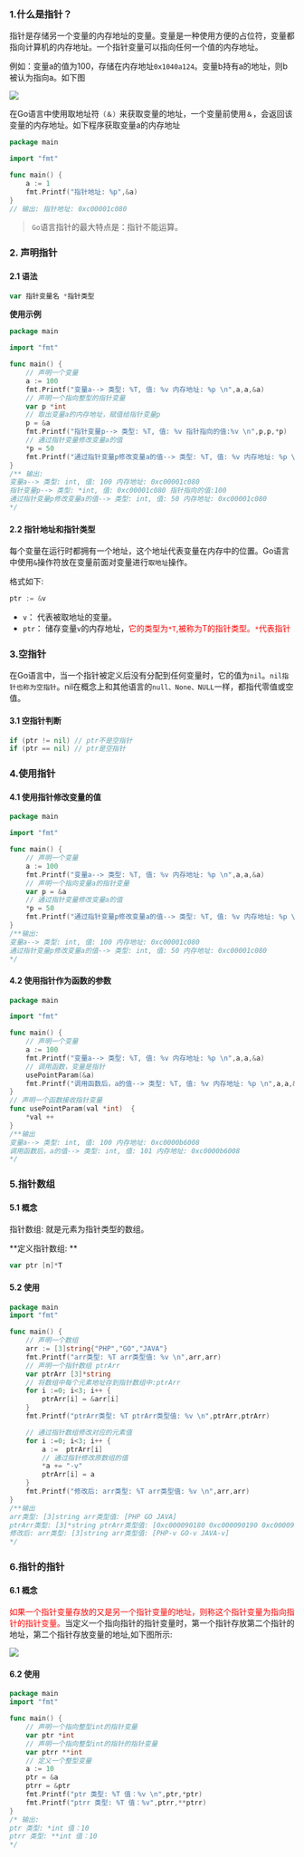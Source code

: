 ### 1.什么是指针？

指针是存储另一个变量的内存地址的变量。变量是一种使用方便的占位符，变量都指向计算机的内存地址。一个指针变量可以指向任何一个值的内存地址。

例如：变量a的值为100，存储在内存地址`0x1040a124`。变量b持有a的地址，则b被认为指向a。如下图

![](https://s2.loli.net/2023/02/02/isRgpxaLKodwhlG.png)



在Go语言中使用取地址符`（＆）`来获取变量的地址，一个变量前使用`＆`，会返回该变量的内存地址。如下程序获取变量a的内存地址

```go
package main

import "fmt"

func main() {
	a := 1
	fmt.Printf("指针地址: %p",&a)
}
// 输出: 指针地址: 0xc00001c080
```

>  `Go`语言指针的最大特点是：指针不能运算。

### 2. 声明指针

#### 2.1 语法

```go
var 指针变量名 *指针类型
```

**使用示例**

```go
package main

import "fmt"

func main() {
	// 声明一个变量
	a := 100
	fmt.Printf("变量a--> 类型: %T, 值: %v 内存地址: %p \n",a,a,&a)
	// 声明一个指向整型的指针变量
	var p *int
	// 取出变量a的内存地址，赋值给指针变量p
	p = &a
	fmt.Printf("指针变量p--> 类型: %T, 值: %v 指针指向的值:%v \n",p,p,*p)
	// 通过指针变量修改变量a的值
	*p = 50
	fmt.Printf("通过指针变量p修改变量a的值--> 类型: %T, 值: %v 内存地址: %p \n",a,a,&a)
}
/** 输出:
变量a--> 类型: int, 值: 100 内存地址: 0xc00001c080 
指针变量p--> 类型: *int, 值: 0xc00001c080 指针指向的值:100 
通过指针变量p修改变量a的值--> 类型: int, 值: 50 内存地址: 0xc00001c080 
*/
```



#### 2.2 指针地址和指针类型

每个变量在运行时都拥有一个地址，这个地址代表变量在内存中的位置。Go语言中使用`&`操作符放在变量前面对变量进行`取地址`操作。

格式如下:

```go
ptr := &v
```

- `v`： 代表被取地址的变量。
- `ptr`： 储存变量`v`的内存地址，<font color=red>它的类型为`*T`,被称为T的指针类型。`*`代表指针</font>



### 3.空指针

在Go语言中，当一个指针被定义后没有分配到任何变量时，它的值为`nil`。`nil指针也称为空指针`。nil在概念上和其他语言的`null、None、NULL`一样，都指代零值或空值。

#### 3.1 空指针判断

```go
if (ptr != nil) // ptr不是空指针
if (ptr == nil) // ptr是空指针
```

### 4.使用指针

#### 4.1 使用指针修改变量的值

```go
package main

import "fmt"

func main() {
	// 声明一个变量
	a := 100
	fmt.Printf("变量a--> 类型: %T, 值: %v 内存地址: %p \n",a,a,&a)
	// 声明一个指向变量a的指针变量
	var p = &a
	// 通过指针变量修改变量a的值
	*p = 50
	fmt.Printf("通过指针变量p修改变量a的值--> 类型: %T, 值: %v 内存地址: %p \n",a,a,&a)
}
/**输出:
变量a--> 类型: int, 值: 100 内存地址: 0xc00001c080 
通过指针变量p修改变量a的值--> 类型: int, 值: 50 内存地址: 0xc00001c080 
*/
```

#### 4.2 使用指针作为函数的参数

```go
package main

import "fmt"

func main() {
	// 声明一个变量
	a := 100
	fmt.Printf("变量a--> 类型: %T, 值: %v 内存地址: %p \n",a,a,&a)
	// 调用函数，变量是指针
	usePointParam(&a)
	fmt.Printf("调用函数后，a的值--> 类型: %T, 值: %v 内存地址: %p \n",a,a,&a)
}
// 声明一个函数接收指针变量
func usePointParam(val *int)  {
	*val ++
}
/**输出
变量a--> 类型: int, 值: 100 内存地址: 0xc0000b6008 
调用函数后，a的值--> 类型: int, 值: 101 内存地址: 0xc0000b6008 
*/
```

### 5.指针数组

#### 5.1 概念

指针数组: 就是元素为指针类型的数组。

**定义指针数组: **

```go
var ptr [n]*T
```

#### 5.2 使用

```go
package main
import "fmt"

func main() {
	// 声明一个数组
	arr := [3]string{"PHP","GO","JAVA"}
	fmt.Printf("arr类型: %T arr类型值: %v \n",arr,arr)
	// 声明一个指针数组 ptrArr
	var ptrArr [3]*string
	// 将数组中每个元素地址存到指针数组中:ptrArr
	for i :=0; i<3; i++ {
		ptrArr[i] = &arr[i]
	}
	fmt.Printf("ptrArr类型: %T ptrArr类型值: %v \n",ptrArr,ptrArr)

	// 通过指针数组修改对应的元素值
	for i :=0; i<3; i++ {
		a :=  ptrArr[i]
		// 通过指针修改原数组的值
		*a += "-v"
		ptrArr[i] = a
	}
	fmt.Printf("修改后: arr类型: %T arr类型值: %v \n",arr,arr)
}
/**输出
arr类型: [3]string arr类型值: [PHP GO JAVA] 
ptrArr类型: [3]*string ptrArr类型值: [0xc000090180 0xc000090190 0xc0000901a0] 
修改后: arr类型: [3]string arr类型值: [PHP-v GO-v JAVA-v] 
*/
```

### 6.指针的指针

#### 6.1 概念

<font color=red>如果一个指针变量存放的又是另一个指针变量的地址，则称这个指针变量为指向指针的指针变量。</font>当定义一个指向指针的指针变量时，第一个指针存放第二个指针的地址，第二个指针存放变量的地址,如下图所示:

![](https://s2.loli.net/2023/02/02/JsNtYHdi5yxCQP2.png)

#### 6.2 使用

```go
package main
import "fmt"

func main() {
	// 声明一个指向整型int的指针变量
	var ptr *int
	// 声明一个指向整型int的指针的指针变量
	var ptrr **int
	// 定义一个整型变量
	a := 10
	ptr = &a
	ptrr = &ptr
	fmt.Printf("ptr 类型: %T 值：%v \n",ptr,*ptr)
	fmt.Printf("ptrr 类型: %T 值：%v",ptrr,**ptrr)
}
/* 输出:
ptr 类型: *int 值：10 
ptrr 类型: **int 值：10
*/
```

